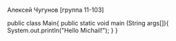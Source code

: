 Алексей Чугунов [группа 11-103]

public class Main{
	public static void main (String args[]){
			System.out.println("Hello Michail!");
	}
}
